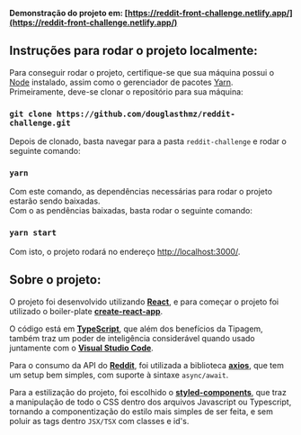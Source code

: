 **Demonstração do projeto em: [https://reddit-front-challenge.netlify.app/](https://reddit-front-challenge.netlify.app/)**

## Instruções para rodar o projeto localmente:

Para conseguir rodar o projeto, certifique-se que sua máquina possui o [Node](https://nodejs.org/) instalado, assim como o gerenciador de pacotes [Yarn](https://yarnpkg.com/).<br />
Primeiramente, deve-se clonar o repositório para sua máquina:

### `git clone https://github.com/douglasthmz/reddit-challenge.git`

Depois de clonado, basta navegar para a pasta `reddit-challenge` e rodar o seguinte comando:

### `yarn`

Com este comando, as dependências necessárias para rodar o projeto estarão sendo baixadas.<br />
Com o as pendências baixadas, basta rodar o seguinte comando:

### `yarn start`

Com isto, o projeto rodará no endereço [http://localhost:3000/](http://localhost:3000/).

## Sobre o projeto:

O projeto foi desenvolvido utilizando **[React](https://pt-br.reactjs.org/)**, e para começar o projeto foi utilizado o boiler-plate **[create-react-app](https://create-react-app.dev/)**.<br />

O código está em **[TypeScript](https://www.typescriptlang.org/)**, que além dos benefícios da Tipagem, também traz um poder de inteligência considerável quando usado juntamente com o **[Visual Studio Code](https://code.visualstudio.com/)**.

Para o consumo da API do **[Reddit](https://www.reddit.com/dev/api/)**, foi utilizada a biblioteca **[axios](https://github.com/axios/axios)**, que tem um setup bem simples, com suporte à sintaxe `async/await`.

Para a estilização do projeto, foi escolhido o **[styled-components](https://styled-components.com/)**, que traz a manipulação de todo o CSS dentro dos arquivos Javascript ou Typescript, tornando a componentização do estilo mais simples de ser feita, e sem poluir as tags dentro `JSX/TSX` com classes e id's.
